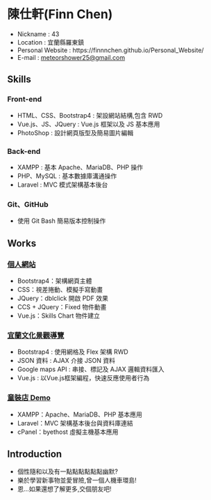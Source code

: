 <h1>陳仕軒(Finn Chen)</h1>
<ul>
    <li>Nickname : 43</li>
    <li>Location : 宜蘭縣羅東鎮</li>
    <li>Personal Website : https://finnnchen.github.io/Personal_Website/</li>
    <li>E-mail : <a href="mailto:meteorshower25@gmail.com">meteorshower25@gmail.com</a></li>
</ul>

<h2>Skills</h2>
<h3>Front-end</h3>
<ul>
  <li>HTML、CSS、Bootstrap4 : 架設網站結構,包含 RWD </li>
  <li>Vue.js、JS、JQuery : Vue.js 框架以及 JS 基本應用</li>
  <li>PhotoShop : 設計網頁版型及簡易圖片編輯</li>
</ul>
<h3>Back-end</h3>
<ul>
  <li>XAMPP : 基本 Apache、MariaDB、PHP 操作</li>
  <li>PHP、MySQL : 基本數據庫溝通操作</li>
  <li>Laravel : MVC 模式架構基本後台</li>
</ul>
<h3>Git、GitHub</h3>
<ul>
  <li>使用 Git Bash 簡易版本控制操作</li>
</ul>

<h2>Works</h2>
<h3><a href="https://finnnchen.github.io/Personal_Website/">個人網站</a></h3>
<ul>
  <li>Bootstrap4：架構網頁主體</li>
  <li>CSS：視差捲動、模擬手寫動畫</li>
  <li>JQuery：dblclick 開啟 PDF 效果</li>
  <li>CCS + JQuery：Fixed 物件動畫</li>
  <li>Vue.js：Skills Chart 物件建立</li>
</ul>
<h3><a href="https://finnnchen.github.io/Ilan_culture/">宜蘭文化景觀導覽</a></h3>
<ul>
  <li>Bootstrap4 : 使用網格及 Flex 架構 RWD</li>
  <li>JSON 資料 : AJAX 介接 JSON 資料</li>
  <li>Google maps API : 串接、標記及 AJAX 邏輯資料匯入</li>
  <li>Vue.js : 以Vue.js框架編程，快速反應使用者行為</li> 
</ul>
<h3><a href="http://123kids.byethost6.com/">童裝店 Demo</a></h3>
<ul>
  <li>XAMPP：Apache、MariaDB、PHP 基本應用</li>
  <li>Laravel：MVC 架構基本後台與資料庫連結</li>
  <li>cPanel：byethost 虛擬主機基本應用</li>
</ul>

<h2>Introduction</h2>
<ul>
  <li>個性隨和以及有一點點點點點點幽默?</li>
  <li>樂於學習新事物並愛冒險,曾一個人機車環島!</li>
  <li>恩...如果還想了解更多,交個朋友吧!</li>
</ul>
